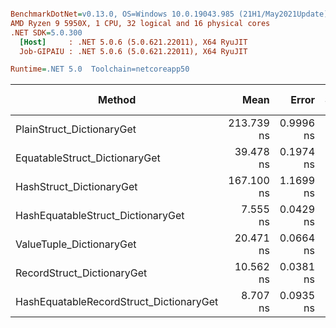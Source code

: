 ``` ini

BenchmarkDotNet=v0.13.0, OS=Windows 10.0.19043.985 (21H1/May2021Update)
AMD Ryzen 9 5950X, 1 CPU, 32 logical and 16 physical cores
.NET SDK=5.0.300
  [Host]     : .NET 5.0.6 (5.0.621.22011), X64 RyuJIT
  Job-GIPAIU : .NET 5.0.6 (5.0.621.22011), X64 RyuJIT

Runtime=.NET 5.0  Toolchain=netcoreapp50  

```
|                                  Method |       Mean |     Error |    StdDev | Ratio | Code Size |  Gen 0 | Gen 1 | Gen 2 | Allocated |
|---------------------------------------- |-----------:|----------:|----------:|------:|----------:|-------:|------:|------:|----------:|
|               PlainStruct_DictionaryGet | 213.739 ns | 0.9996 ns | 0.9351 ns |  1.00 |     110 B | 0.0110 |     - |     - |     184 B |
|           EquatableStruct_DictionaryGet |  39.478 ns | 0.1974 ns | 0.1847 ns |  0.18 |     113 B | 0.0019 |     - |     - |      32 B |
|                HashStruct_DictionaryGet | 167.100 ns | 1.1699 ns | 1.0371 ns |  0.78 |     113 B | 0.0091 |     - |     - |     152 B |
|       HashEquatableStruct_DictionaryGet |   7.555 ns | 0.0429 ns | 0.0401 ns |  0.04 |     113 B |      - |     - |     - |         - |
|                ValueTuple_DictionaryGet |  20.471 ns | 0.0664 ns | 0.0519 ns |  0.10 |     174 B |      - |     - |     - |         - |
|              RecordStruct_DictionaryGet |  10.562 ns | 0.0381 ns | 0.0356 ns |  0.05 |     113 B |      - |     - |     - |         - |
| HashEquatableRecordStruct_DictionaryGet |   8.707 ns | 0.0935 ns | 0.0780 ns |  0.04 |     113 B |      - |     - |     - |         - |
